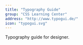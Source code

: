 ```yaml
---
title: "Typography Guide"
group: "CSS Learning Center"
address: "http://www.typogui.de/"
icon: "typogui.svg"
---
```


Typography guide for designer.
